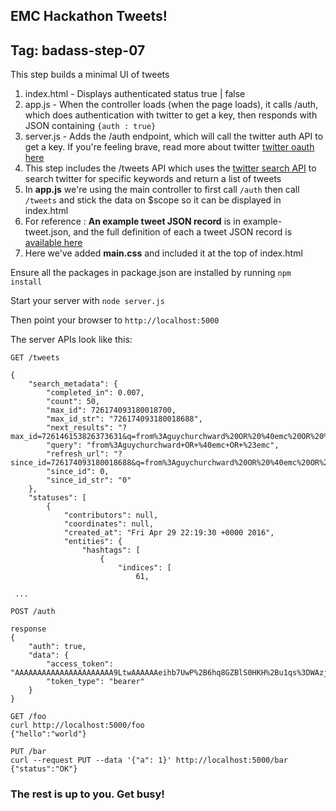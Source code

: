 EMC Hackathon Tweets!
-----

## Tag: badass-step-07

This step builds a minimal UI of tweets

1. index.html - Displays authenticated status true | false
2. app.js - When the controller loads (when the page loads), it calls /auth, which does authentication with twitter to get a key, then responds with JSON containing  `{auth : true}`
3. server.js - Adds the /auth endpoint, which will call the twitter auth API to get a key.  If you're feeling brave, read more about twitter [twitter oauth here](https://dev.twitter.com/oauth/application-only)
4. This step includes the /tweets API which uses the [twitter search API](https://dev.twitter.com/rest/public/search) to search twitter for specific keywords and return a list of tweets
5. In **app.js** we're using the main controller to first call `/auth` then call `/tweets` and stick the data on $scope so it can be displayed in index.html
6. For reference : **An example tweet JSON record** is in example-tweet.json, and the full definition of each a tweet JSON record is [available here](https://dev.twitter.com/rest/reference/get/search/tweets)
7. Here we've added **main.css** and included it at the top of index.html


Ensure all the packages in package.json are installed by running `npm install`

Start your server with
`node server.js`

Then point your browser to `http://localhost:5000`

The server APIs look like this:

```
GET /tweets

{
    "search_metadata": {
        "completed_in": 0.007,
        "count": 50,
        "max_id": 726174093180018700,
        "max_id_str": "726174093180018688",
        "next_results": "?max_id=726146153826373631&q=from%3Aguychurchward%20OR%20%40emc%20OR%20%23emc&count=50&include_entities=1",
        "query": "from%3Aguychurchward+OR+%40emc+OR+%23emc",
        "refresh_url": "?since_id=726174093180018688&q=from%3Aguychurchward%20OR%20%40emc%20OR%20%23emc&include_entities=1",
        "since_id": 0,
        "since_id_str": "0"
    },
    "statuses": [
        {
            "contributors": null,
            "coordinates": null,
            "created_at": "Fri Apr 29 22:19:30 +0000 2016",
            "entities": {
                "hashtags": [
                    {
                        "indices": [
                            61,

 ...
```

```
POST /auth

response
{
    "auth": true,
    "data": {
        "access_token": "AAAAAAAAAAAAAAAAAAAAAA9LtwAAAAAAeihb7UwP%2B6hq8GZBlS0HKH%2Bu1qs%3DWAzj5p8Aq67HPskRnFi6ydvN0nogHIyH8Vg4znGo2dDiruNncC",
        "token_type": "bearer"
    }
}
```

```
GET /foo
curl http://localhost:5000/foo
{"hello":"world"}
```


```
PUT /bar
curl --request PUT --data '{"a": 1}' http://localhost:5000/bar
{"status":"OK"}
```

### The rest is up to you.  Get busy!
